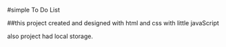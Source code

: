 #simple To Do List

##this project created and designed with html and css with little javaScript

also project had local storage.
